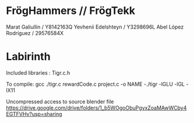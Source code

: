 # FrögHammers // FrögTekk

Marat Galiullin / Y8142163Q 
Yevhenii Edelshteyn / Y3298696L
Abel López Rodríguez / 29576584X

# Labirinth

Included libraries : Tigr.c.h

To compile: gcc ./tigr.c rewardCode.c project.c -o NAME -./tigr -lGLU -lGL -lX11

Uncompressed access to source blender file
https://drive.google.com/drive/folders/1_b5WOgoObuPgyxZoaMAwWCby4EGTFVHv?usp=sharing 
